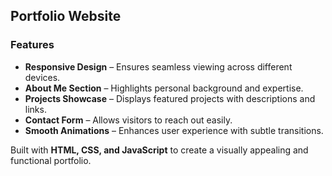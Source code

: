 ## Portfolio Website  

### Features  
- **Responsive Design** – Ensures seamless viewing across different devices.  
- **About Me Section** – Highlights personal background and expertise.  
- **Projects Showcase** – Displays featured projects with descriptions and links.  
- **Contact Form** – Allows visitors to reach out easily.  
- **Smooth Animations** – Enhances user experience with subtle transitions.  

Built with **HTML, CSS, and JavaScript** to create a visually appealing and functional portfolio.
